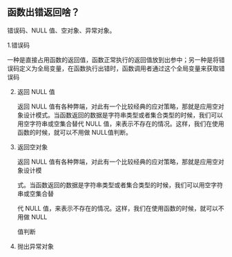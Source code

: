 ## 函数出错返回啥？

错误码、NULL 值、空对象、异常对象。

1.错误码

一种是直接占用函数的返回值，函数正常执行的返回值放到出参中；另一种是将错误码定义为全局变量，在函数执行出错时，函数调用者通过这个全局变量来获取错误码

2. 返回 NULL 值

   返回 NULL 值有各种弊端，对此有一个比较经典的应对策略，那就是应用空对象设计模式。当函数返回的数据是字符串类型或者集合类型的时候，我们可以用空字符串或空集合替代 NULL 值，来表示不存在的情况。这样，我们在使用函数的时候，就可以不用做 NULL值判断。

3. 返回空对象

   返回 NULL 值有各种弊端，对此有一个比较经典的应对策略，那就是应用空对象设计模

   式。当函数返回的数据是字符串类型或者集合类型的时候，我们可以用空字符串或空集合替

   代 NULL 值，来表示不存在的情况。这样，我们在使用函数的时候，就可以不用做 NULL

   值判断

4. 抛出异常对象
   